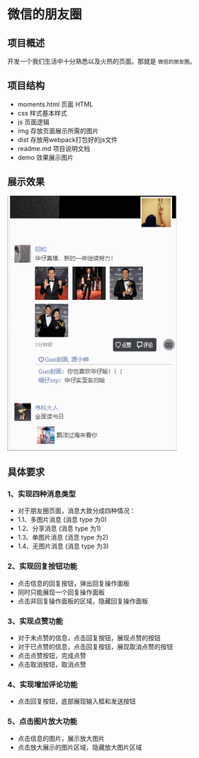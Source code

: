 # 微信的朋友圈

## 项目概述

开发一个我们生活中十分熟悉以及火热的页面。那就是 `微信的朋友圈`。

[](__split__)

## 项目结构

- moments.html 页面 HTML
- css 样式基本样式
- js 页面逻辑
- img 存放页面展示所需的图片
- dist 存放用webpack打包好的js文件
- readme.md 项目说明文档
- demo 效果展示图片

## 展示效果

![效果图片](https://github.com/Andychoi123/Circle-of-friends/raw/master/demo/momentDemo1.gif)

## 具体要求

### 1、实现四种消息类型

- 对于朋友圈页面，消息大致分成四种情况：
- 1.1、多图片消息 (消息 type 为0)
- 1.2、分享消息  (消息 type 为1)
- 1.3、单图片消息 (消息 type 为2)
- 1.4、无图片消息 (消息 type 为3)

### 2、实现回复按钮功能

- 点击信息的回复按钮，弹出回复操作面板
- 同时只能展现一个回复操作面板
- 点击非回复操作面板的区域，隐藏回复操作面板

### 3、实现点赞功能

- 对于未点赞的信息，点击回复按钮，展现点赞的按钮
- 对于已点赞的信息，点击回复按钮，展现取消点赞的按钮
- 点击点赞按钮，完成点赞
- 点击取消按钮，取消点赞

### 4、实现增加评论功能

- 点击回复按钮，底部展现输入框和发送按钮

### 5、点击图片放大功能

- 点击信息的图片，展示放大图片
- 点击放大展示的图片区域，隐藏放大图片区域
